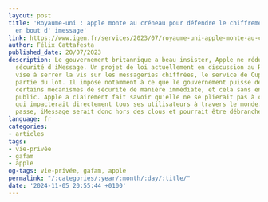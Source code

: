 ```yaml
---
layout: post
title: 'Royaume-uni : apple monte au créneau pour défendre le chiffrement de bout
  en bout d''imessage'
link: https://www.igen.fr/services/2023/07/royaume-uni-apple-monte-au-creneau-pour-defendre-le-chiffrement-de-bout-en-bout-dimessage-138397
author: Félix Cattafesta
published_date: 20/07/2023
description: Le gouvernement britannique a beau insister, Apple ne réduira pas la
  sécurité d'iMessage. Un projet de loi actuellement en discussion au Royaume-Uni
  vise à serrer la vis sur les messageries chiffrées, le service de Cupertino faisant
  partie du lot. Il impose notamment à ce que le gouvernement puisse demander à désactiver
  certains mécanismes de sécurité de manière immédiate, et cela sans en informer le
  public. Apple a clairement fait savoir qu'elle ne se plierait pas à cette réclamation
  qui impacterait directement tous ses utilisateurs à travers le monde. Si la loi
  passe, iMessage serait donc hors des clous et pourrait être débranché dans le pays.
language: fr
categories:
- articles
tags:
- vie-privée
- gafam
- apple
og-tags: vie-privée, gafam, apple
permalink: "/:categories/:year/:month/:day/:title/"
date: '2024-11-05 20:55:44 +0100'
---
```

